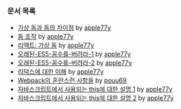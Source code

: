 ### 문서 목록

- [가상 돔과 돔의 차이점](https://github.com/FEDevelopers/tech.description/wiki/가상-돔과-돔의-차이점) by [apple77y](https://github.com/apple77y)
- [돔 조작](https://github.com/FEDevelopers/tech.description/wiki/돔-조작) by [apple77y](https://github.com/apple77y)
- [리액트: 가상 돔](https://github.com/FEDevelopers/tech.description/wiki/리액트:-가상-돔) by [apple77y](https://github.com/apple77y)
- [오래된-ES5-꼼수를-버려라-1](https://github.com/FEDevelopers/tech.description/wiki/오래된-ES5-꼼수를-버려라-1) by [apple77y](https://github.com/apple77y)
- [오래된-ES5-꼼수를-버려라-2](https://github.com/FEDevelopers/tech.description/wiki/오래된-ES5-꼼수를-버려라-2) by [apple77y](https://github.com/apple77y)
- [리덕스에 대한 이해](https://github.com/FEDevelopers/tech.description/wiki/%EB%A6%AC%EB%8D%95%EC%8A%A4%EC%97%90-%EB%8C%80%ED%95%9C-%EC%9D%B4%ED%95%B4) by [apple77y](https://github.com/apple77y)
- [Webpack의 혼란스런 사항들](https://github.com/FEDevelopers/tech.description/wiki/Webpack%EC%9D%98-%ED%98%BC%EB%9E%80%EC%8A%A4%EB%9F%B0-%EC%82%AC%ED%95%AD%EB%93%A4) by [pouu69](https://github.com/pouu69)
- [자바스크립트에서 사용되는 this에 대한 설명 1](https://github.com/FEDevelopers/tech.description/wiki/%EC%9E%90%EB%B0%94%EC%8A%A4%ED%81%AC%EB%A6%BD%ED%8A%B8%EC%97%90%EC%84%9C-%EC%82%AC%EC%9A%A9%EB%90%98%EB%8A%94-this%EC%97%90-%EB%8C%80%ED%95%9C-%EC%84%A4%EB%AA%85-1) by [apple77y](https://github.com/apple77y)
- [자바스크립트에서 사용되는 this에 대한 설명 2](https://github.com/FEDevelopers/tech.description/wiki/%EC%9E%90%EB%B0%94%EC%8A%A4%ED%81%AC%EB%A6%BD%ED%8A%B8%EC%97%90%EC%84%9C-%EC%82%AC%EC%9A%A9%EB%90%98%EB%8A%94-this%EC%97%90-%EB%8C%80%ED%95%9C-%EC%84%A4%EB%AA%85-2) by [apple77y](https://github.com/apple77y)